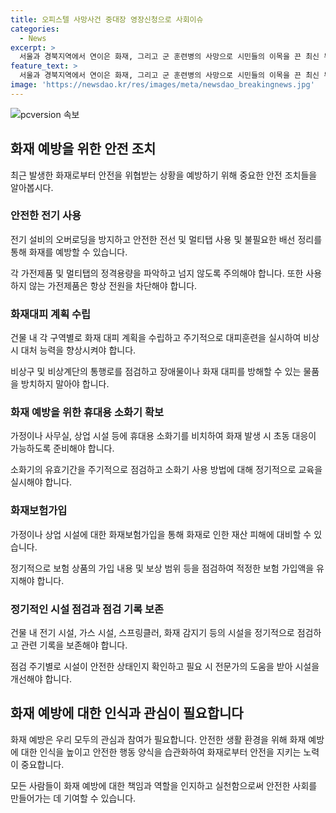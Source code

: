 ```yaml
---
title: 오피스텔 사망사건 중대장 영장신청으로 사회이슈
categories:
  - News
excerpt: >
  서울과 경북지역에서 연이은 화재, 그리고 군 훈련병의 사망으로 시민들의 이목을 끈 최신 뉴스입니다. 서초구 오피스텔과 구로구 공구상가에서의 화재로 시민들이 대피하는 모습과 경북 김천시의 공장 화재로 공장 관계자 2명이 화상을 입는 사고가 발생했습니다. 또한, 육군 훈련병의 사망 사건을 수사 중인 경찰이 중대장과 부중대장에 대한 구속영장을 신청하고 있습니다. 현재 소방당국은 화재 원인을 조사 중이며, MBC뉴스는 시민들로부터의 제보를 기다리고 있습니다.
feature_text: >
  서울과 경북지역에서 연이은 화재, 그리고 군 훈련병의 사망으로 시민들의 이목을 끈 최신 뉴스입니다. 서초구 오피스텔과 구로구 공구상가에서의 화재로 시민들이 대피하는 모습과 경북 김천시의 공장 화재로 공장 관계자 2명이 화상을 입는 사고가 발생했습니다. 또한, 육군 훈련병의 사망 사건을 수사 중인 경찰이 중대장과 부중대장에 대한 구속영장을 신청하고 있습니다. 현재 소방당국은 화재 원인을 조사 중이며, MBC뉴스는 시민들로부터의 제보를 기다리고 있습니다.
image: 'https://newsdao.kr/res/images/meta/newsdao_breakingnews.jpg'
---
```


<p><img src="https://newsdao.kr/res/images/meta/newsdao_breakingnews.jpg" alt="pcversion 속보" /></p>

<h2 data-ke-size="size26">화재 예방을 위한 안전 조치</h2>

<p data-ke-size="size16">최근 발생한 화재로부터 안전을 위협받는 상황을 예방하기 위해 중요한 안전 조치들을 알아봅시다.</p>

<h3>안전한 전기 사용</h3>

<p data-ke-size="size16">전기 설비의 오버로딩을 방지하고 안전한 전선 및 멀티탭 사용 및 불필요한 배선 정리를 통해 화재를 예방할 수 있습니다.</p>

<p data-ke-size="size16">각 가전제품 및 멀티탭의 정격용량을 파악하고 넘지 않도록 주의해야 합니다. 또한 사용하지 않는 가전제품은 항상 전원을 차단해야 합니다.</p>

<h3>화재대피 계획 수립</h3>

<p data-ke-size="size16">건물 내 각 구역별로 화재 대피 계획을 수립하고 주기적으로 대피훈련을 실시하여 비상시 대처 능력을 향상시켜야 합니다.</p>

<p data-ke-size="size16">비상구 및 비상계단의 통행로를 점검하고 장애물이나 화재 대피를 방해할 수 있는 물품을 방치하지 말아야 합니다.</p>

<h3>화재 예방을 위한 휴대용 소화기 확보</h3>

<p data-ke-size="size16">가정이나 사무실, 상업 시설 등에 휴대용 소화기를 비치하여 화재 발생 시 초동 대응이 가능하도록 준비해야 합니다.</p>

<p data-ke-size="size16">소화기의 유효기간을 주기적으로 점검하고 소화기 사용 방법에 대해 정기적으로 교육을 실시해야 합니다.</p>

<h3>화재보험가입</h3>

<p data-ke-size="size16">가정이나 상업 시설에 대한 화재보험가입을 통해 화재로 인한 재산 피해에 대비할 수 있습니다.</p>

<p data-ke-size="size16">정기적으로 보험 상품의 가입 내용 및 보상 범위 등을 점검하여 적정한 보험 가입액을 유지해야 합니다.</p>

<h3>정기적인 시설 점검과 점검 기록 보존</h3>

<p data-ke-size="size16">건물 내 전기 시설, 가스 시설, 스프링클러, 화재 감지기 등의 시설을 정기적으로 점검하고 관련 기록을 보존해야 합니다.</p>

<p data-ke-size="size16">점검 주기별로 시설이 안전한 상태인지 확인하고 필요 시 전문가의 도움을 받아 시설을 개선해야 합니다.</p>

<h2 data-ke-size="size26">화재 예방에 대한 인식과 관심이 필요합니다</h2>

<p>화재 예방은 우리 모두의 관심과 참여가 필요합니다. 안전한 생활 환경을 위해 화재 예방에 대한 인식을 높이고 안전한 행동 양식을 습관화하여 화재로부터 안전을 지키는 노력이 중요합니다.</p>

<p>모든 사람들이 화재 예방에 대한 책임과 역할을 인지하고 실천함으로써 안전한 사회를 만들어가는 데 기여할 수 있습니다.</p>

